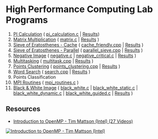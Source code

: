 # High Performance Computing Lab Programs

1. [PI Calculation](1_pi_calculation) ( [pi_calculation.c](1_pi_calculation/pi_calculation.c) | [Results](1_pi_calculation#run-summary))
2. [Matrix Multiplication](2_matrix) ( [matrix.c](2_matrix/matrix.c) | [Results](2_matrix#run-summary) )
3. [Sieve of Eratosthenes - Cache](3_cache_friendly_sieve) ( [cache_friendly.cpp](3_cache_friendly_sieve/cache_friendly.cpp) | [Results](3_cache_friendly_sieve#run-summary) )
4. [Sieve of Eratosthenes - Parallel](4_parallel_sieve) ( [parallel_sieve.cpp](4_parallel_sieve/parallel_sieve.cpp) | [Results](4_parallel_sieve#run-summary) )
5. [Negative Image](5_negative_image) ( [negative.c](5_negative_image/negative.c) | [negative_critical.c](5_negative_image/negative_critical.c) | [Results](5_negative_image#run-summary) )
6. [Multitasking](6_multitasking) ( [multitask.cpp](6_multitasking/multitask.cpp) | [Results](6_multitasking#run-summary) )
7. [Points Clustering](7_points_clustering) ( [points_clustering.cpp](7_points_clustering/points_clustering.cpp) | [Results](7_points_clustering#run-summary) )
8. [Word Search](8_word_search) ( [search.cpp](8_word_search/search.cpp) | [Results](8_word_search#run-summary) )
9. Points Classification
10. [MPI Routines](10_mpi_routines) ( [mpi_routines.c](10_mpi_routines/mpi_routines.c) )
11. [Black & White Image](11_black_white_image) ( [black_white.c](11_black_white_image/black_white.c) | [black_white_static.c](11_black_white_image/black_white_static.c) | [black_white_dynamic.c](11_black_white_image/black_white_dynamic.c) | [black_white_guided.c](11_black_white_image/black_white_guided.c) | [Results](11_black_white_image#run-summary) )

## Resources
* [Introduction to OpenMP - Tim Mattson (Intel) (27 Videos)](https://www.youtube.com/playlist?list=PLLX-Q6B8xqZ8n8bwjGdzBJ25X2utwnoEG)

[![Introduction to OpenMP - Tim Mattson (Intel)](http://img.youtube.com/vi/nE-xN4Bf8XI/0.jpg)](https://www.youtube.com/watch?v=nE-xN4Bf8XI "Introduction to OpenMP - Tim Mattson (Intel)")

